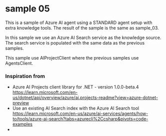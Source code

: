 # sample 05
This is a sample of Azure AI agent using a STANDARD agent setup with extra knowledge tools.
The result of the sample is the same as sample_03.

In this sample we use an Azure AI Search service as the knowledge source. 
The search service is populated with the same data as the previous samples.

This sample use AIProjectClient where the previous samples use AgentsClient.

### Inspiration from
- Azure AI Projects client library for .NET - version 1.0.0-beta.4
https://learn.microsoft.com/en-us/dotnet/api/overview/azure/ai.projects-readme?view=azure-dotnet-preview
- Use an existing AI Search index with the Azure AI Search tool
https://learn.microsoft.com/en-us/azure/ai-services/agents/how-to/tools/azure-ai-search?tabs=azurecli%2Ccsharp&pivots=code-examples
- 
